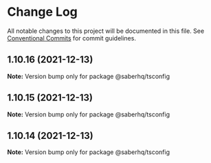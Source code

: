 # Change Log

All notable changes to this project will be documented in this file.
See [Conventional Commits](https://conventionalcommits.org) for commit guidelines.

## 1.10.16 (2021-12-13)

**Note:** Version bump only for package @saberhq/tsconfig





## 1.10.15 (2021-12-13)

**Note:** Version bump only for package @saberhq/tsconfig





## 1.10.14 (2021-12-13)

**Note:** Version bump only for package @saberhq/tsconfig
